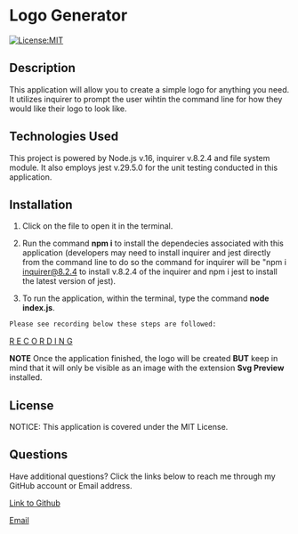 # Logo Generator

[![License:MIT](https://img.shields.io/badge/License-MIT-yellow.svg)](https://opensource.org/license/mit/)

## Description 

This application will allow you to create a simple logo for anything you need. It utilizes inquirer to prompt the user wihtin the command line for how they would like their logo to look like.

## Technologies Used

This project is powered by Node.js v.16, inquirer v.8.2.4 and file system module. It also employs jest v.29.5.0 for the unit testing conducted in this application.

## Installation

1. Click on the file to open it in the terminal. 

2. Run the command **npm i** to install the dependecies associated with this application (developers may need to install inquirer and jest directly from the command line to do so the command for inquirer will be "npm i inquirer@8.2.4 to install v.8.2.4 of the inquirer and npm i jest to install the latest version of jest).

3. To run the application, within the terminal, type the command **node index.js**.

```bash
Please see recording below these steps are followed:
```
[R E C O R D I N G]()

**NOTE** Once the application finished, the logo will be created **BUT** keep in mind that it will only be visible as an image with the extension **Svg Preview** installed.

## License

NOTICE: This application is covered under the MIT License. 

## Questions

Have additional questions? Click the links below to reach me through my GitHub account or Email address.

[Link to Github](https://github.com/alexislendechy)

[Email](alexislendechy@gmail.com)